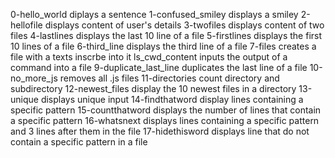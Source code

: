 0-hello_world diplays a sentence
1-confused_smiley displays a smiley
2-hellofile displays content of user's details
3-twofiles displays content of two files
4-lastlines displays the last 10 line of a file
5-firstlines displays the first 10 lines of a file
6-third_line displays the third line of a file
7-files creates a file with a texts inscrbe into it
ls_cwd_content inputs the output of a command into a file
9-duplicate_last_line duplicates the last line of a file
10-no_more_js removes all .js files
11-directories count directory and subdirectory
12-newest_files display the 10 newest files in a directory
13-unique displays unique input
14-findthatword display lines containing a specific pattern 
15-countthatword displays the number of lines that contain a specific pattern
16-whatsnext displays lines containing a specific pattern  and 3 lines after them in the file 
17-hidethisword displays line that do not contain a specific pattern in a file 
